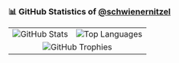### 📊 GitHub Statistics of [@schwienernitzel](https://github.com/schwienernitzel)

<table>
  <tr>
    <td>
      <img src="https://github-readme-stats.vercel.app/api?username=schwienernitzel&show_icons=true&theme=radical" alt="GitHub Stats">
    </td>
    <td>
      <img src="https://github-readme-stats.vercel.app/api/top-langs/?username=schwienernitzel&layout=compact&theme=radical" alt="Top Languages">
    </td>
  </tr>
  <tr>
    <td colspan="2" align="center">
      <img src="https://github-profile-trophy.vercel.app/?username=schwienernitzel&theme=radical&no-frame=true" alt="GitHub Trophies">
    </td>
  </tr>
</table>

